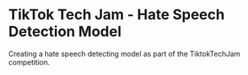 # TikTok Tech Jam - Hate Speech Detection Model
 Creating a hate speech detecting model as part of the TiktokTechJam competition.
